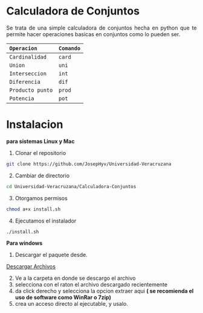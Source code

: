 Calculadora de Conjuntos 
========================
<p align = "justify">
Se trata de una simple calculadora de conjuntos hecha en python que te permite hacer operaciones basicas en conjuntos como lo pueden ser.
</p>

|      `Operacion`    |   `Comando`    |
|:--------------------|:---------------|
| `Cardinalidad`      | `card`		   |
| `Union`             | `uni`		   |
| `Interseccion`	  | `int`		   |
| `Diferencia`        | `dif`		   |
| `Producto punto`    | `prod`		   |
| `Potencia`          | `pot`		   |

# Instalacion 
<p align="justify"> 
<b>para sistemas Linux y Mac </b>
</p>

1. Clonar el repositorio 
```bash 
git clone https://github.com/JosepHyv/Universidad-Veracruzana 
```
2. Cambiar de directorio  
```bash 
cd Universidad-Veracruzana/Calculadora-Conjuntos
```
3. Otorgamos permisos 
```bash 
chmod a+x install.sh
```
4. Ejecutamos el instalador 
```bash
./install.sh
``` 

<p align="justify">
<b> Para windows </b> 
</p>

1. Descargar el paquete desde.

<a href="https://drive.google.com/file/d/1uhCTN29dUHgA28vWBJJOVb1jmDduspM3/view?usp=sharing]" target="_blank"> Descargar Archivos </a>

2. Ve a la carpeta en donde se descargo el archivo
3. selecciona con el raton el archivo descargado recientemente
4. da click derecho y selecciona la opcion extraer aqui
<b> ( se recomienda el uso de software como WinRar o 7zip) </b>
5. crea un acceso directo al ejecutable, y usalo.


 